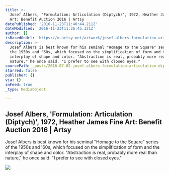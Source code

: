 ```yaml
---
title: >-
  Josef Albers, 'Formulation: Articulation (Diptych)', 1972, Heather James Fine
  Art: Benefit Auction 2016 | Artsy
datePublished: '2016-11-23T11:40:44.211Z'
dateModified: '2016-11-23T11:26:45.121Z'
author: []
isBasedOnUrl: 'https://m.artsy.net/artwork/josef-albers-formulation-articulation-diptych'
description: >-
  Josef Albers is best known for his seminal "Homage to the Square" series of
  the 1950s and '60s, which focused on the simplification of form and the
  interplay of shape and color. "Abstraction is real, probably more real than
  nature," he once said. "I prefer to see with closed eyes."
sourcePath: _posts/2016-07-02-josef-albers-formulation-articulation-diptych-1972-h.md
starred: false
publisher: {}
via: {}
inFeed: true
_type: MediaObject

---
```

<article style=""><h1>Josef Albers, 'Formulation: Articulation (Diptych)', 1972, Heather James Fine Art: Benefit Auction 2016 | Artsy</h1><p>Josef Albers is best known for his seminal "Homage to the Square" series of the 1950s and '60s, which focused on the simplification of form and the interplay of shape and color. "Abstraction is real, probably more real than nature," he once said. "I prefer to see with closed eyes."</p><img src="https://d32dm0rphc51dk.cloudfront.net/utuNgZNrQrAn0jL4fmjAEA/large.jpg" /></article>